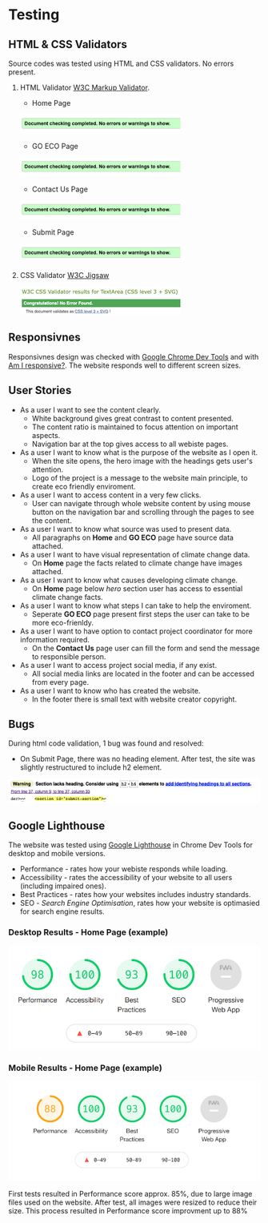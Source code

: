 # Testing
## HTML & CSS Validators
Source codes was tested using HTML and CSS validators. No errors present.
1. HTML Validator [W3C Markup Validator](https://validator.w3.org/).
   - Home Page
  
    ![HTML Validator](assets/images/testing/html-validator.png)

   - GO ECO Page

    ![HTML Validator](assets/images/testing/html-validator.png)

   - Contact Us Page

    ![HTML Validator](assets/images/testing/html-validator.png)

   - Submit Page

    ![HTML Validator](assets/images/testing/html-validator.png)

2. CSS Validator [W3C Jigsaw](https://jigsaw.w3.org/css-validator/)

    ![CSS Validator](assets/images/testing/jigsaw-css-validator.png)

## Responsivnes
Responsivnes design was checked with [Google Chrome Dev Tools](https://developer.chrome.com/) and with [Am I responsive?](http://ami.responsivedesign.is/). The website responds well to different screen sizes.

## User Stories
- As a user I want to see the content clearly.
  - White background gives great contrast to content presented.
  - The content ratio is maintained to focus attention on important aspects.
  - Navigation bar at the top gives access to all webiste pages.
- As a user I want to know what is the purpose of the website as I open it.
  - When the site opens, the hero image with the headings gets user's attention.
  - Logo of the project is a message to the website main principle, to create eco friendly enviroment.
- As a user I want to access content in a very few clicks.
  - User can navigate through whole website content by using mouse button on the navigation bar and scrolling through the pages to see the content.
- As a user I want to know what source was used to present data.
  - All paragraphs on **Home** and **GO ECO** page have source data attached.
- As a user I want to have visual representation of climate change data.
  - On **Home** page the facts related to climate change have images attached.
- As a user I want to know what causes developing climate change.
  - On **Home** page below *hero* section user has access to essential climate change facts.
- As a user I want to know what steps I can take to help the enviroment.
  - Seperate **GO ECO** page present first steps the user can take to be more eco-frienldy.
- As a user I want to have option to contact project coordinator for more information required.
  - On the **Contact Us** page user can fill the form and send the message to responsible person.
- As a user I want to access project social media, if any exist.
  - All social media links are located in the footer and can be accessed from every page.
- As a user I want to know who has created the website.
  - In the footer there is small text with website creator copyright.

## Bugs
During html code validation, 1 bug was found and resolved:
   - On Submit Page, there was no heading element. After test, the site was slightly restructured to include h2 element.
    
![Submit Page Bug](assets/images/testing/submit-page-bug.png)

## Google Lighthouse

The website was tested using [Google Lighthouse](https://developers.google.com/web/tools/lighthouse) in Chrome Dev Tools for desktop and mobile versions.

- Performance - rates how your webiste responds while loading.
- Accessibility - rates the accessibility of your website to all users (including impaired ones).
- Best Practices - rates how your websites includes industry standards.
- SEO - *Search Engine Optimisation*, rates how your website is optimasied for search engine results.

### Desktop Results - Home Page (example)

![Lighthouse Desktop](assets/images/testing/lighthouse-desktop.png)

### Mobile Results - Home Page (example)

![Lighthouse Mobile](assets/images/testing/lighthouse-mobile.png)

First tests resulted in Performance score approx. 85%, due to large image files used on the website. After test, all images were resized to reduce their size. This process resulted in Performance score improvment up to 88% 

